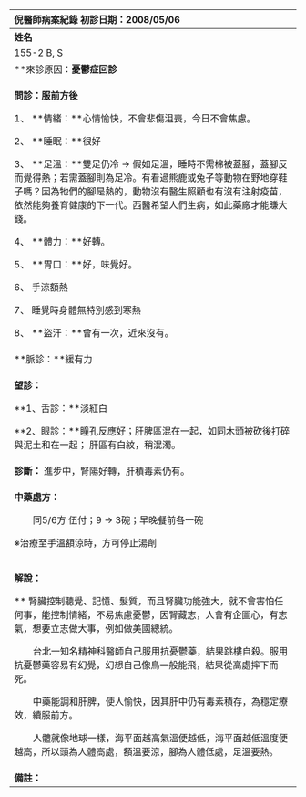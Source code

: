 ﻿|**倪醫師病案紀錄**                            初診日期：2008/05/06|
| :- |
|**姓名**|**性別：**|**年齡及體型**|**來診日期：**|
|155-2 B, S|Female|18  身材好|2008/05/20|
|**來診原因：**憂鬱症回診**         |
|<p>**問診：服前方後**</p><p>1、 **情緒：**心情愉快，不會悲傷沮喪，今日不會焦慮。</p><p>2、 **睡眠：**很好</p><p>3、 **足溫：**雙足仍冷 → 假如足溫，睡時不需棉被蓋腳，蓋腳反而覺得熱；若需蓋腳則為足冷。有看過熊鹿或兔子等動物在野地穿鞋子嗎？因為牠們的腳是熱的，動物沒有醫生照顧也有沒有注射疫苗，依然能夠養育健康的下一代。西醫希望人們生病，如此藥廠才能賺大錢。</p><p>4、 **體力：**好轉。</p><p>5、 **胃口：**好，味覺好。</p><p>6、 手涼額熱</p><p>7、 睡覺時身體無特別感到寒熱</p><p>8、 **盜汗：**曾有一次，近來沒有。</p>|
|**脈診：**緩有力|
|<p>**望診：**</p><p>**1、舌診：**淡紅白</p><p>**2、眼診：**瞳孔反應好；肝脾區混在一起，如同木頭被砍後打碎與泥土和在一起； 肝區有白紋，稍混濁。</p>|
|**診斷：** 進步中，腎陽好轉，肝積毒素仍有。|
|<p>**中藥處方：**     </p><p>`    `同5/6方                      伍付；9 → 3碗；早晚餐前各一碗</p><p>※治療至手溫額涼時，方可停止湯劑</p>|
|<p>**解說：**</p><p>**    腎臟控制聽覺、記憶、髮質，而且腎臟功能強大，就不會害怕任何事，能控制情緒，不易焦慮憂鬱，因腎藏志，人會有企圖心，有志氣，想要立志做大事，例如做美國總統。</p><p>`    `台北一知名精神科醫師自己服用抗憂鬱藥，結果跳樓自殺。服用抗憂鬱藥容易有幻覺，幻想自己像鳥一般能飛，結果從高處摔下而死。</p><p>`    `中藥能調和肝脾，使人愉快，因其肝中仍有毒素積存，為穩定療效，續服前方。</p><p>`    `人體就像地球一樣，海平面越高氣溫便越低，海平面越低溫度便越高，所以頭為人體高處，額溫要涼，腳為人體低處，足溫要熱。</p><p></p>|
|**備註：** |

